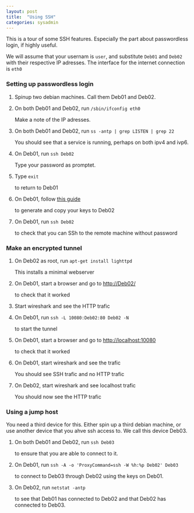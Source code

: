 ```yaml
---
layout: post
title:  "Using SSH"
categories: sysadmin
---
```


This is a tour of some SSH features. Especially the part about passwordless login, if highly useful.

We will assume that your usernam is `user`, and substitute `Deb01` and `Deb02` with their respective IP adresses. The interface for the internet connection is `eth0`

### Setting up passwordless login

1. Spinup two debian machines. Call them Deb01 and Deb02.

2. On both Deb01 and Deb02, run `/sbin/ifconfig eth0`

    Make a note of the IP adresses.

2. On both Deb01 and Deb02, run `ss -antp | grep LISTEN | grep 22`

    You should see that a service is running, perhaps on both ipv4 and ivp6.

3. On Deb01, run `ssh Deb02`

    Type your password as promptet.

4. Type `exit`

    to return to Deb01

5. On Deb01, follow [this guide](http://www.thegeekstuff.com/2008/11/3-steps-to-perform-ssh-login-without-password-using-ssh-keygen-ssh-copy-id)

    to generate and copy your keys to Deb02

6. On Deb01, run `ssh Deb02`

    to check that you can SSh to the remote machine without password


### Make an encrypted tunnel

1. On Deb02 as root, run `apt-get install lighttpd`

    This installs a minimal webserver

2. On Deb01, start a browser and go to [http://Deb02/](http://Deb02/)

    to check that it worked

3. Start wireshark and see the HTTP trafic

4. On Deb01, run `ssh -L 10080:Deb02:80 Deb02 -N`

    to start the tunnel

2. On Deb01, start a browser and go to [http://localhost:10080](http://localhost:10080)

    to check that it worked

3. On Deb01, start wireshark and see the trafic

    You should see SSH trafic and no HTTP trafic

4. On Deb02, start wireshark and see localhost trafic

    You should now see the HTTP trafic


### Using a jump host
You need a third device for this. Either spin up a third debian machine, or use another device that you ahve ssh access to. We call this device Deb03.

1. On both Deb01 and Deb02, run `ssh Deb03`

    to ensure that you are able to connect to it.

2. On Deb01, run `ssh -A -o 'ProxyCommand=ssh -W %h:%p Deb02' Deb03`

    to connect to Deb03 through Deb02 using the keys on Deb01.

3. On Deb02, run `netstat -antp`

    to see that Deb01 has connected to Deb02 and that Deb02 has connected to Deb03.

